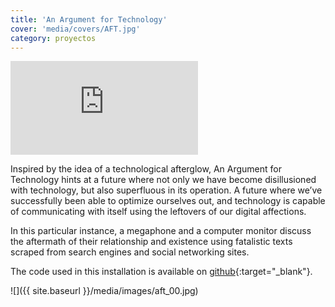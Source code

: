 ```yaml
---
title: 'An Argument for Technology'
cover: 'media/covers/AFT.jpg'
category: proyectos
---
```

<div class="video-wrapper video-wrapper-16x9">
  <iframe src="https://player.vimeo.com/video/85981325?byline=0&amp;portrait=0" frameborder="0" allowfullscreen="allowfullscreen"></iframe>
</div>

Inspired by the idea of a technological afterglow, An Argument for Technology hints at a future where not only we have become disillusioned with technology, but also superfluous in its operation. A future where we’ve successfully been able to optimize ourselves out, and technology is capable of communicating with itself using the leftovers of our digital affections.

In this particular instance, a megaphone and a computer monitor discuss the aftermath of their relationship and existence using fatalistic texts scraped from search engines and social networking sites.

The code used in this installation is available on [github](https://github.com/astrovandalistas/AFT){:target="_blank"}.

![]({{ site.baseurl }}/media/images/aft_00.jpg)
